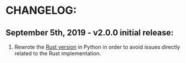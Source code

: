 # CHANGELOG:

## September 5th, 2019 - v2.0.0 initial release:
1. Rewrote the [Rust version](https://github.com/JosephTLyons/andromeda_rust) in
   Python in order to avoid issues directly related to the Rust implementation.
